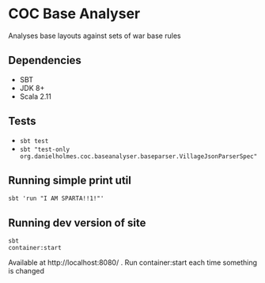 # COC Base Analyser

Analyses base layouts against sets of war base rules


## Dependencies

 - SBT
 - JDK 8+
 - Scala 2.11
 

## Tests

- `sbt test`
- `sbt "test-only org.danielholmes.coc.baseanalyser.baseparser.VillageJsonParserSpec"`


## Running simple print util

```
sbt 'run "I AM SPARTA!!1!"'
```


## Running dev version of site

```
sbt
container:start
```
Available at http://localhost:8080/ . Run container:start each time something is changed